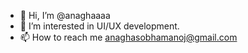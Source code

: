 - 👋 Hi, I’m @anaghaaaa
- 👀 I’m interested in UI/UX development.
- 📫 How to reach me anaghasobhamanoj@gmail.com

<!---
anaghaaaa/anaghaaaa is a ✨ special ✨ repository because its `README.md` (this file) appears on your GitHub profile.
You can click the Preview link to take a look at your changes.
- 🌱 I’m currently learning ...
- 💞️ I’m looking to collaborate on ...
--->
